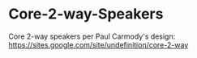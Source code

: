 # Core-2-way-Speakers
Core 2-way speakers per Paul Carmody's design: https://sites.google.com/site/undefinition/core-2-way
